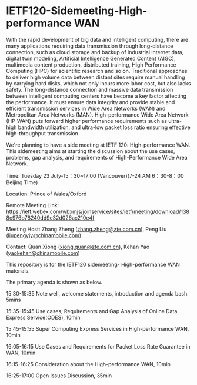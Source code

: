 
# IETF120-Sidemeeting-High-performance WAN

With the rapid development of big data and intelligent computing, there are many applications requiring data transmission through long-distance connection, such as cloud storage and backup of industrial internet data, digital twin modeling, Artificial Intelligence Generated Content (AIGC), multimedia content production, distributed training, High Performance Computing (HPC) for scientific research and so on. Traditional approaches to deliver high volume data between distant sites require manual handling by carrying hard disks, which not only incurs more labor cost, but also lacks safety. The long-distance connection and massive data transmission between intelligent computing centers have become a key factor affecting the performance. It must ensure data integrity and provide stable and efficient transmission services in Wide Area Networks (WAN) and Metropolitan Area Networks (MAN). High-performance Wide Area Network (HP-WAN) puts forward higher performance requirements such as ultra-high bandwidth utilization, and ultra-low packet loss ratio ensuring effective high-throughput transmission.

We're planning to have a side meeting at IETF 120: High-performance WAN. This sidemeeting aims at starting the discussion about the use cases, problems, gap analysis, and requirements of High-Performance Wide Area Network.

Time: Tuesday 23 July-15：30~17:00 (Vancouver)(7-24 AM 6：30-8：00 Beijing Time)

Location: Prince of Wales/Oxford

Remote Meeting Link: https://ietf.webex.com/wbxmjs/joinservice/sites/ietf/meeting/download/1388c976b78240dd9e32d026ac210e4f

Meeting Host: Zhang Zheng (zhang.zheng@zte.com.cn), Peng Liu (liupengyjy@chinamobile.com)

Contact: Quan Xiong (xiong.quan@zte.com.cn), Kehan Yao (yaokehan@chinamobile.com)

This repository is for the IETF120 sidemeeting- High-performance WAN materials.

The primary agenda is shown as below.

15:30-15:35 Note well, welcome statements, introduction and agenda bash. 5mins

15:35-15:45 Use cases, Requirements and Gap Analysis of Online Data Express Service(ODES), 10min

15:45-15:55 Super Computing Express Services in High-performance WAN, 10min

16:05-16:15 Use Cases and Requirements for Packet Loss Rate Guarantee in WAN, 10min

16:15-16:25 Consideration about the High-performance WAN, 10min

16:25-17:00 Open Issues Discussion, 35min
